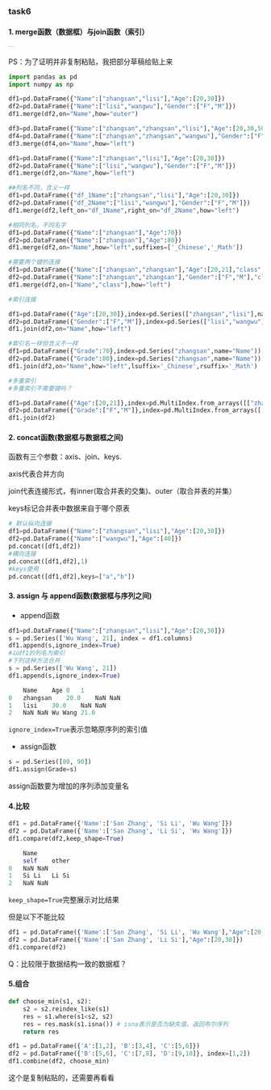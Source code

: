 ### task6

#### 1. merge函数（数据框）与join函数（索引）

#### <img src="C:\Users\HuaWei\AppData\Roaming\Typora\typora-user-images\image-20201229232038107.png" style="zoom: 5%;" /><img src="C:\Users\HuaWei\AppData\Roaming\Typora\typora-user-images\image-20201229232207806.png" alt="image-20201229232207806" style="zoom:5%;" />

PS：为了证明并非复制粘贴，我把部分草稿给贴上来

```python
import pandas as pd
import numpy as np

df1=pd.DataFrame({"Name":["zhangsan","lisi"],"Age":[20,30]})
df2=pd.DataFrame({"Name":["lisi","wangwu"],"Gender":["F","M"]})
df1.merge(df2,on="Name",how="outer")

df3=pd.DataFrame({"Name":["zhangsan","zhangsan","lisi"],"Age":[20,30,50]})
df4=pd.DataFrame({"Name":["zhangsan","zhangsan","wangwu"],"Gender":["F","M","F"]})
df3.merge(df4,on="Name",how="left")

df1=pd.DataFrame({"Name":["zhangsan","lisi"],"Age":[20,30]})
df2=pd.DataFrame({"Name":["lisi","wangwu"],"Gender":["F","M"]})
df1.merge(df2,on="Name",how="left")

##列名不同，含义一样
df1=pd.DataFrame({"df_1Name":["zhangsan","lisi"],"Age":[20,30]})
df2=pd.DataFrame({"df_2Name":["lisi","wangwu"],"Gender":["F","M"]})
df1.merge(df2,left_on="df_1Name",right_on="df_2Name",how="left")

#相同列名，不同名字
df1=pd.DataFrame({"Name":["zhangsan"],"Age":70})
df2=pd.DataFrame({"Name":["zhangsan"],"Age":80})
df1.merge(df2,on="Name",how="left",suffixes=['_Chinese','_Math'])

#需要两个键的连接
df1=pd.DataFrame({"Name":["zhangsan","zhangsan"],"Age":[20,21],"class":["one","two"]})
df2=pd.DataFrame({"Name":["zhangsan","zhangsan"],"Gender":["F","M"],"class":["two","one"]})
df1.merge(df2,on=["Name","class"],how="left")

#索引连接

df1=pd.DataFrame({"Age":[20,30]},index=pd.Series(["zhangsan","lisi"],name="Name"))
df2=pd.DataFrame({"Gender":["F","M"]},index=pd.Series(["lisi","wangwu"],name="Name"))
df1.join(df2,on="Name",how="left")

#索引名一样但含义不一样
df1=pd.DataFrame({"Grade":70},index=pd.Series("zhangsan",name="Name"))
df2=pd.DataFrame({"Grade":80},index=pd.Series("zhangsan",name="Name"))
df1.join(df2,on="Name",how="left",lsuffix='_Chinese',rsuffix='_Math')

#多重索引
#多重索引不需要键吗？

df1=pd.DataFrame({"Age":[20,21]},index=pd.MultiIndex.from_arrays([["zhangsan","zhangsan"],["one","two"]],names=("Name","class")))
df2=pd.DataFrame({"Grade":["F","M"]},index=pd.MultiIndex.from_arrays([["zhangsan","zhangsan"],["two","one"]],names=("Name","class")))
df1.join(df2)
```

#### 2. concat函数(数据框与数据框之间)

函数有三个参数：axis、join、keys.

axis代表合并方向

join代表连接形式，有inner(取合并表的交集)、outer（取合并表的并集）

keys标记合并表中数据来自于哪个原表

```python
# 默认纵向连接
df1=pd.DataFrame({"Name":["zhangsan","lisi"],"Age":[20,30]})
df2=pd.DataFrame({"Name":["wangwu"],"Age":[40]})
pd.concat([df1,df2])
#横向连接
pd.concat([df1,df2],1)
#keys使用
pd.concat([df1,df2],keys=["a","b"])
```

 #### 3. assign 与 append函数(数据框与序列之间)

- append函数

```python
df1=pd.DataFrame({"Name":["zhangsan","lisi"],"Age":[20,30]})
s = pd.Series(['Wu Wang', 21], index = df1.columns)
df1.append(s,ignore_index=True)
#以df1的列名为索引
#下列这种方法合并
s = pd.Series(['Wu Wang', 21])
df1.append(s,ignore_index=True)

	Name	Age	0	1
0	zhangsan	20.0	NaN	NaN
1	lisi	30.0	NaN	NaN
2	NaN	NaN	Wu Wang	21.0
```

`ignore_index=True`表示忽略原序列的索引值

- assign函数

```python
s = pd.Series([80, 90])
df1.assign(Grade=s)
```

assign函数要为增加的序列添加变量名

#### 4.比较

```python
df1 = pd.DataFrame({'Name':['San Zhang', 'Si Li', 'Wu Wang']})
df2 = pd.DataFrame({'Name':['San Zhang', 'Li Si', 'Wu Wang']})
df1.compare(df2,keep_shape=True)

	Name
	self	other
0	NaN	NaN
1	Si Li	Li Si
2	NaN	NaN
```

`keep_shape=True`完整展示对比结果

但是以下不能比较

```python
df1 = pd.DataFrame({'Name':['San Zhang', 'Si Li', 'Wu Wang'],"Age":[20,30,40]})
df2 = pd.DataFrame({'Name':['San Zhang', 'Li Si'],"Age":[20,30]})
df1.compare(df2)
```

Q：比较限于数据结构一致的数据框？

#### 5.组合

```python
def choose_min(s1, s2):
    s2 = s2.reindex_like(s1)
    res = s1.where(s1<s2, s2)
    res = res.mask(s1.isna()) # isna表示是否为缺失值，返回布尔序列
    return res

df1 = pd.DataFrame({'A':[1,2], 'B':[3,4], 'C':[5,6]})
df2 = pd.DataFrame({'B':[5,6], 'C':[7,8], 'D':[9,10]}, index=[1,2])
df1.combine(df2, choose_min)
```

这个是复制粘贴的，还需要再看看